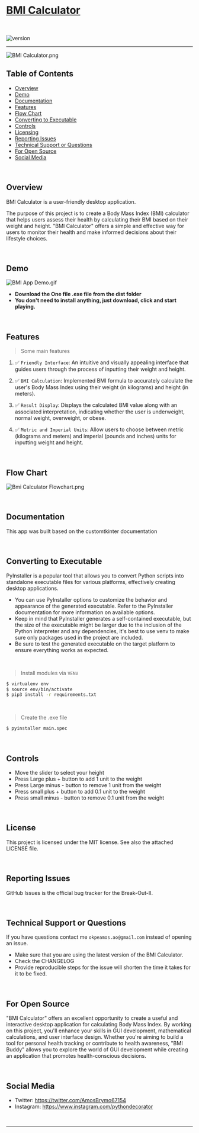 # [BMI Calculator](https://github.com/PythonDecorator)

<br />

![version](https://img.shields.io/badge/version-1.0.0-blue.svg)

--- 
![BMI Calculator.png](demo%2FBMI%20Calculator.png)
## Table of Contents

* [Overview](#overview)
* [Demo](#demo)
* [Documentation](#documentation)
* [Features](#features)
* [Flow Chart](#flow-chart)
* [Converting to Executable](#converting-to-executable)
* [Controls](#Controls)
* [Licensing](#license)
* [Reporting Issues](#reporting-issues)
* [Technical Support or Questions](#technical-support-or-questions)
* [For Open Source](#For-open-source)
* [Social Media](#Social-media)

<br />

## Overview

BMI Calculator is a user-friendly desktop application.

The purpose of this project is to create a Body Mass Index (BMI) calculator that helps users assess their health by
calculating their BMI based on their weight and height. "BMI Calculator" offers a simple and effective way for users to
monitor their health and make informed decisions about their lifestyle choices.

<br />

## Demo

![BMI App Demo.gif](demo%2FBMI%20App%20Demo.gif)

- **Download the One file .exe file from the dist folder**
- **You don't need to install anything, just download, click and start playing.**

<br />

## Features

>  Some main features

1. ✅ `Friendly Interface`: An intuitive and visually appealing interface that guides users through the process
   of inputting their weight and height.

2. ✅ `BMI Calculation`: Implemented BMI formula to accurately calculate the user's Body Mass Index using their
   weight (in kilograms) and height (in meters).

3. ✅ `Result Display`: Displays the calculated BMI value along with an associated interpretation, indicating whether the
   user is underweight, normal weight, overweight, or obese.

4. ✅ `Metric and Imperial Units`: Allow users to choose between metric (kilograms and meters) and imperial (pounds and
   inches) units for inputting weight and height.

<br />

## Flow Chart
![Bmi Calculator Flowchart.png](files%2Fflow_chart%2FBmi%20Calculator%20Flowchart.png)

<br />


## Documentation

This app was built based on the customtkinter documentation

<br />

## Converting to Executable

PyInstaller is a popular tool that allows you to convert Python scripts into standalone executable files for various
platforms, effectively creating desktop applications.

- You can use PyInstaller options to customize the behavior and appearance of the generated executable. Refer to the
  PyInstaller documentation for more information on available options.
- Keep in mind that PyInstaller generates a self-contained executable, but the size of the executable might be larger
  due
  to the inclusion of the Python interpreter and any dependencies, it's best to use venv to make sure only packages used
  in the
  project are included.
- Be sure to test the generated executable on the
  target platform to ensure everything works as expected.

<br />

> Install modules via `VENV`

```bash
$ virtualenv env
$ source env/bin/activate
$ pip3 install -r requirements.txt
```

<br />

> Create the .exe file

```bash
$ pyinstaller main.spec 
```

<br />

## Controls

- Move the slider to select your height
- Press Large plus + button to add 1 unit to the weight
- Press Large minus - button to remove 1 unit from the weight
- Press small plus + button to add 0.1 unit to the weight
- Press small minus - button to remove 0.1 unit from the weight

<br />

## License

This project is licensed under the MIT license. See also the attached LICENSE file.

<br />

## Reporting Issues

GitHub Issues is the official bug tracker for the Break-Out-II.

<br />

## Technical Support or Questions

If you have questions contact me `okpeamos.ao@gmail.com` instead of opening an issue.

- Make sure that you are using the latest version of the BMI Calculator. 
- Check the CHANGELOG
- Provide reproducible steps for the issue will shorten the time it takes for it to be fixed.

<br />

## For Open Source

"BMI Calculator" offers an excellent opportunity to create a useful and interactive desktop application for calculating
Body Mass Index. By working on this project, you'll enhance your skills in GUI development, mathematical calculations,
and user interface design. Whether you're aiming to build a tool for personal health tracking or contribute to health
awareness, "BMI Buddy" allows you to explore the world of GUI development while creating an application that promotes
health-conscious decisions.

<br />

## Social Media

- Twitter: <https://twitter.com/AmosBrymo67154>
- Instagram: <https://www.instagram.com/pythondecorator>

<br />

---

